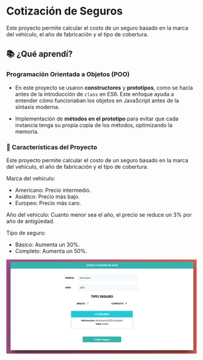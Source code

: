 # Cotización de Seguros

Este proyecto permite calcular el costo de un seguro basado en la marca del vehículo, el año de fabricación y el tipo de cobertura.

## 📚 ¿Qué aprendí?

### Programación Orientada a Objetos (POO)

- En este proyecto se usaron **constructores** y **prototipos**, como se hacía antes de la introducción de `class` en ES6. Este enfoque ayuda a entender cómo funcionaban los objetos en JavaScript antes de la sintaxis moderna.

- Implementación de **métodos en el prototipo** para evitar que cada instancia tenga su propia copia de los métodos, optimizando la memoria.

 ### 🚗 Características del Proyecto

Este proyecto permite calcular el costo de un seguro basado en la marca del vehículo, el año de fabricación y el tipo de cobertura.

Marca del vehículo:

- Americano: Precio intermedio.
- Asiático: Precio más bajo.
- Europeo: Precio más caro.

Año del vehículo: Cuanto menor sea el año, el precio se reduce un 3% por año de antigüedad.

Tipo de seguro:

- Básico: Aumenta un 30%.
- Completo: Aumenta un 50%.


<p align="center">
  <img src="./img/seguros.png" alt="buscador">
</p>
